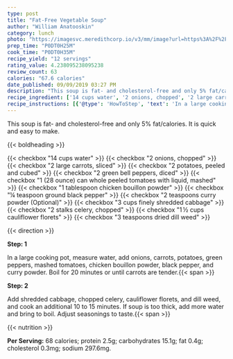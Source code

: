 ```yaml
---
type: post
title: "Fat-Free Vegetable Soup"
author: "William Anatooskin"
category: lunch
photo: "https://imagesvc.meredithcorp.io/v3/mm/image?url=https%3A%2F%2Fimages.media-allrecipes.com%2Fuserphotos%2F8626791.jpg"
prep_time: "P0DT0H25M"
cook_time: "P0DT0H35M"
recipe_yield: "12 servings"
rating_value: 4.238095238095238
review_count: 63
calories: "67.6 calories"
date_published: 09/09/2019 03:27 PM
description: "This soup is fat- and cholesterol-free and only 5% fat/calories. It is quick and easy to make."
recipe_ingredient: ['14 cups water', '2 onions, chopped', '2 large carrots, sliced', '2 potatoes, peeled and cubed', '2 green bell peppers, diced', '1 (28 ounce) can whole peeled tomatoes with liquid, mashed', '1 tablespoon chicken bouillon powder', '¼ teaspoon ground black pepper', '2 teaspoons curry powder', '3 cups finely shredded cabbage', '2 stalks celery, chopped', '1\u2009½ cups cauliflower florets', '3 teaspoons dried dill weed']
recipe_instructions: [{'@type': 'HowToStep', 'text': 'In a large cooking pot, measure water, add onions, carrots, potatoes, green peppers, mashed tomatoes, chicken bouillon powder, black pepper, and curry powder. Boil for 20 minutes or until carrots are tender.\n'}, {'@type': 'HowToStep', 'text': 'Add shredded cabbage, chopped celery, cauliflower florets, and dill weed, and cook an additional 10 to 15 minutes. If soup is too thick, add more water and bring to boil. Adjust seasonings to taste.\n'}]
---
```


This soup is fat- and cholesterol-free and only 5% fat/calories. It is quick and easy to make. 

{{< boldheading >}}

{{< checkbox "14 cups water" >}}
{{< checkbox "2  onions, chopped" >}}
{{< checkbox "2 large carrots, sliced" >}}
{{< checkbox "2  potatoes, peeled and cubed" >}}
{{< checkbox "2  green bell peppers, diced" >}}
{{< checkbox "1 (28 ounce) can whole peeled tomatoes with liquid, mashed" >}}
{{< checkbox "1 tablespoon chicken bouillon powder" >}}
{{< checkbox "¼ teaspoon ground black pepper" >}}
{{< checkbox "2 teaspoons curry powder  (Optional)" >}}
{{< checkbox "3 cups finely shredded cabbage" >}}
{{< checkbox "2 stalks celery, chopped" >}}
{{< checkbox "1 ½ cups cauliflower florets" >}}
{{< checkbox "3 teaspoons dried dill weed" >}}


{{< direction >}}

**Step: 1**

In a large cooking pot, measure water, add onions, carrots, potatoes, green peppers, mashed tomatoes, chicken bouillon powder, black pepper, and curry powder. Boil for 20 minutes or until carrots are tender.{{< span >}}

**Step: 2**

Add shredded cabbage, chopped celery, cauliflower florets, and dill weed, and cook an additional 10 to 15 minutes. If soup is too thick, add more water and bring to boil. Adjust seasonings to taste.{{< span >}}

{{< nutrition >}}

**Per Serving:** 68 calories; protein 2.5g; carbohydrates 15.1g; fat 0.4g; cholesterol 0.3mg; sodium 297.6mg.